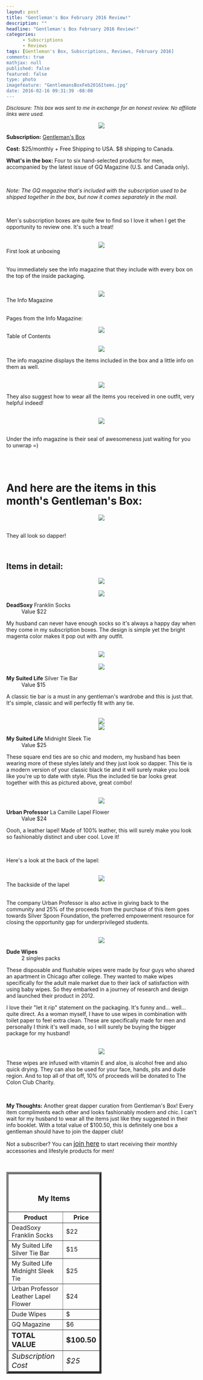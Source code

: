 ```yaml
---
layout: post
title: "Gentleman's Box February 2016 Review!"
description: ""
headline: "Gentleman's Box February 2016 Review!"
categories: 
      - Subscriptions
      - Reviews
tags: [Gentleman's Box, Subscriptions, Reviews, February 2016]
comments: true
mathjax: null
published: false
featured: false
type: photo
imagefeature: "GentlemansBoxFeb2016Items.jpg"
date: 2016-02-16 09:31:39 -08:00
---
```


<i><font size="2">Disclosure: This box was sent to me in exchange for an honest review. No affiliate links were used.</font></i>

<center><a href="https://gentlemansbox.com" target="_blank">
<img src="/images/GentlemansBoxFeb2016Box.jpg" border="0" style="border:none;max-width:100%;" />
</a></center>

<p><b>Subscription:</b> <a href="https://gentlemansbox.com" target="_blank">Gentleman's Box</a></p>
<p><b>Cost:</b> $25/monthly + Free Shipping to USA. $8 shipping to Canada.</p>
<p><b>What's in the box:</b> Four to six hand-selected products for men, accompanied by the latest issue of GQ Magazine (U.S. and Canada only).</p>
<br>

<p><i>Note: The GQ magazine that's included with the subscription used to be shipped together in the box, but now it comes separately in the mail.</i></p>

<br>

<p>Men's subscription boxes are quite few to find so I love it when I get the opportunity to review one. It's such a treat!</p>

<br>

<center><img src='/images/GentlemansBoxFeb2016OpenBox.jpg'></center>
<figcaption>First look at unboxing</figcaption> 

<br>

<p>You immediately see the info magazine that they include with every box on the top of the inside packaging.</p>

<br>

<center><img src='/images/GentlemansBoxFeb2016Info.jpg'></center>
<figcaption>The Info Magazine</figcaption>

<br>

<p>Pages from the Info Magazine:</p>

<center><img src='/images/GentlemansBoxFeb2016Info2.jpg'></center>
<figcaption>Table of Contents</figcaption>

<br>

<center><img src='/images/GentlemansBoxFeb2016Info3.jpg'></center>

<p>The info magazine displays the items included in the box and a little info on them as well.</p>

<br>

<center><img src='/images/GentlemansBoxFeb2016Info4.jpg'></center>

<p>They also suggest how to wear all the items you received in one outfit, very helpful indeed!</p>

<br>

<center><img src='/images/GentlemansBoxFeb2016OpenBox2.jpg'></center>

<br>

<p>Under the info magazine is their seal of awesomeness just waiting for you to unwrap =)</p>

<br>

<br>

# And here are the items in this month's Gentleman's Box:

<center><img src='/images/GentlemansBoxFeb2016Items.jpg'></center>

<br>

<p>They all look so dapper!</p>

<br>

## Items in detail:

<center><img src='/images/GentlemansBoxFeb2016DeadSoxyFranklinSocks.jpg'></center>

<br>

<center><img src='/images/GentlemansBoxFeb2016DeadSoxyFranklinSocks2.jpg'></center>

<DL>
<DT><b>DeadSoxy</b> Franklin Socks</DT>
<DD>Value $22</DD>
</DL>

<p>My husband can never have enough socks so it's always a happy day when they come in my subscription boxes. The design is simple yet the bright magenta color makes it pop out with any outfit.</p>

<br>

<center><img src='/images/GentlemansBoxFeb2016MySuitedLifeSilverTieBar.jpg'></center>

<br>

<center><img src='/images/GentlemansBoxFeb2016MySuitedLifeSilverTieBar2.jpg'></center>

<DL>
<DT><b>My Suited Life</b> Silver Tie Bar</DT>
<DD>Value $15</DD>
</DL>

<p>A classic tie bar is a must in any gentleman's wardrobe and this is just that. It's simple, classic and will perfectly fit with any tie.</p>

<br>

<center><img src='/images/GentlemansBoxFeb2016MySuitedLifeMidnightSleekTie.jpg'></center>

<center><img src='/images/GentlemansBoxFeb2016MySuitedLifeMidnightSleekTie2.jpg'></center>

<DL>
<DT><b>My Suited Life</b> Midnight Sleek Tie</DT>
<DD>Value $25</DD>
</DL>

<p>These square end ties are so chic and modern, my husband has been wearing more of these styles lately and they just look so dapper. This tie is a modern version of your classic black tie and it will surely make you look like you're up to date with style. Plus the included tie bar looks great together with this as pictured above, great combo!</p>

<br>

<center><img src='/images/GentlemansBoxFeb2016UrbanProfessorLaCamilleLapelFlower.jpg'></center>
<DL>
<DT><b>Urban Professor</b> La Camille Lapel Flower</DT>
<DD>Value $24</DD>
</DL>

<p>Oooh, a leather lapel! Made of 100% leather, this will surely make you look so fashionably distinct and uber cool. Love it!</p>

<br>

<p>Here's a look at the back of the lapel:</p>

<br>

<center><img src='/images/GentlemansBoxFeb2016UrbanProfessorLaCamilleLapelFlower2.jpg'></center>
<figcaption>The backside of the lapel</figcaption>

<br>

<p>The company Urban Professor is also active in giving back to the community and 25% of the proceeds from the purchase of this item goes towards Silver Spoon Foundation, the preferred empowerment resource for closing the opportunity gap for underprivileged students.</p>

<br>

<center><img src='/images/GentlemansBoxFeb2016DudeWipes.jpg'></center>
<DL>
<DT><b>Dude Wipes</b></DT>
<DD>2 singles packs</DD>
</DL>

<p>These disposable and flushable wipes were made by four guys who shared an apartment in Chicago after college. They wanted to make wipes specifically for the adult male market due to their lack of satisfaction with using baby wipes. So they embarked in a journey of research and design and launched their product in 2012.</p>

<p>I love their "let it rip" statement on the packaging. It's funny and... well... quite direct. As a woman myself, I have to use wipes in combination with toilet paper to feel extra clean. These are specifically made for men and personally I think it's well made, so I will surely be buying the bigger package for my husband!</p>

<br>

<center><img src='/images/GentlemansBoxFeb2016DudeWipes2.jpg'></center>

<p>These wipes are infused with vitamin E and aloe, is alcohol free and also quick drying. They can also be used for your face, hands, pits and dude region. And to top all of that off, 10% of proceeds will be donated to The Colon Club Charity.</p>

<br>

<p><i class="icon-exclamation-sign"></i><b> My Thoughts:</b> Another great dapper curation from Gentleman's Box! Every item compliments each other and looks fashionably modern and chic. I can't wait for my husband to wear all the items just like they suggested in their info booklet. With a total value of $100.50, this is definitely one box a gentleman should have to join the dapper club!</p>

<p>Not a subscriber? You can <a href="https://gentlemansbox.com"><big>join here</big></a> to start receiving their monthly accessories and lifestyle products for men!</p>
<br>

<TABLE  BORDER="5" style="width:50%">
   <TR>
      <TH COLSPAN="2">
         <H3><BR><center>My Items</center></H3>
      </TH>
   </TR>
      <TH>Product</TH>
      <TH>Price</TH>
  <TR>
      <TD>DeadSoxy Franklin Socks</TD>
      <TD>$22</TD>
   </TR>
   <TR>
      <TD>My Suited Life Silver Tie Bar</TD>
      <TD>$15</TD>
   </TR>
  <TR>
      <TD>My Suited Life Midnight Sleek Tie</TD>
      <TD>$25</TD>
   </TR>
   <TR>
      <TD>Urban Professor Leather Lapel Flower</TD>
      <TD>$24</TD>
   </TR>
   <TR>
      <TD>Dude Wipes</TD>
      <TD>$</TD>
   </TR>
   <TR>
      <TD>GQ Magazine</TD>
      <TD>$6</TD>
   </TR>
   <TR>
      <TD><b><big>TOTAL VALUE</big></b></TD>
      <TD><b><big>$100.50</big></b></TD>
   </TR>
   <TR>
      <TD><i><big>Subscription Cost</big></i></TD>
      <TD><i><big>$25</big></i></TD>
   </TR>
</TABLE>
